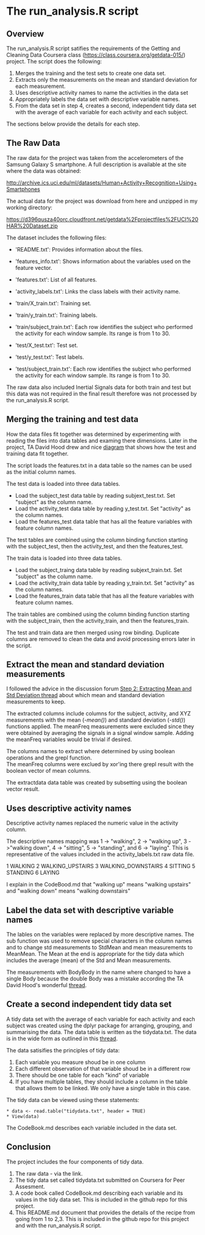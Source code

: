 The run_analysis.R script 
=========================

Overview
--------

The run_analysis.R script satifies the requirements of the Getting and Cleaning Data Coursera class (https://class.coursera.org/getdata-015/) project.  The script does the following:

1. Merges the training and the test sets to create one data set.
2. Extracts only the measurements on the mean and standard deviation for each measurement. 
3. Uses descriptive activity names to name the activities in the data set
4. Appropriately labels the data set with descriptive variable names. 
5. From the data set in step 4, creates a second, independent tidy data set with the average of each variable for each activity and each subject.

The sections below provide the details for each step.

The Raw Data
------------

The raw data for the project was taken from the accelerometers of the Samsung Galaxy S 
smartphone.  A full description is available at the site where the data was obtained:

http://archive.ics.uci.edu/ml/datasets/Human+Activity+Recognition+Using+Smartphones

The actual data for the project was download from here and unzipped in my working directory:

https://d396qusza40orc.cloudfront.net/getdata%2Fprojectfiles%2FUCI%20HAR%20Dataset.zip 

The dataset includes the following files:

- 'README.txt': Provides information about the files.

- 'features_info.txt': Shows information about the variables used on the feature vector.

- 'features.txt': List of all features.

- 'activity_labels.txt': Links the class labels with their activity name.

- 'train/X_train.txt': Training set.

- 'train/y_train.txt': Training labels.

- 'train/subject_train.txt': Each row identifies the subject who performed the activity for each window sample. Its range is from 1 to 30. 

- 'test/X_test.txt': Test set.

- 'test/y_test.txt': Test labels.

- 'test/subject_train.txt': Each row identifies the subject who performed the activity for each window sample. Its range is from 1 to 30. 

The raw data also included Inertial Signals data for both train and test but this data was 
not required in the final result therefore was not processed by the run_analysis.R script.


Merging the training and test data
----------------------------------

How the data files fit together was determined by experimenting with reading the 
files into data tables and examing there dimensions.  Later in the project, 
TA David Hood drew and nice [diagram](https://class.coursera.org/getdata-015/forum/thread?thread_id=112#comment-276) that shows how the test and training data fit together.

The script loads the features.txt in a data table so the names can be used as the 
initial column names.  

The test data is loaded into three data tables.

- Load the subject_test data table by reading subjext_test.txt. Set "subject" as the column name.
- Load the activity_test data table by reading y_test.txt. Set "activity" as the column names.
- Load the features_test data table that has all the feature variables with feature column names.

The test tables are combined using the column binding function starting with the 
subject_test, then the activity_test, and then the features_test.

The train data is loaded into three data tables.

- Load the subject_traing data table by reading subjext_train.txt. Set "subject" as the column name.
- Load the activity_train data table by reading y_train.txt. Set "activity" as the column names.
- Load the features_train data table that has all the feature variables with feature column names.

The train tables are combined using the column binding function starting with the 
subject_train, then the activity_train, and then the features_train.

The test and train data are then merged using row binding.  Duplicate columns are removed to clean the data and avoid processing errors later in the script.   
    
Extract the mean and standard deviation measurements 
-----------------------------------------------------

I followed the advice in the discussion forum [Step 2: Extracting Mean and Std Deviation thread](https://class.coursera.org/getdata-015/forum/thread?thread_id=121) about which mean and standard deviation measurements to keep.  

The extracted columns include columns for the subject, activity, and XYZ measurements with the 
mean (*-mean()*) and standard deviation (*-std()*) functions applied. The meanFreq measurements were excluded 
since they were obtained by averaging the signals in a signal window sample.   Adding the meanFreq variables 
would be trivial if desired.   

The columns names to extract where determined by using boolean operations and the grepl function.  
The meanFreq columns were exclued by xor'ing there grepl result with the boolean vector of 
mean columns.  

The extractdata data table was created by subsetting using the boolean vector result. 

Uses descriptive activity names
-------------------------------

Descriptive activity names replaced the numeric value in the activity column.   

The descriptive names mapping was 1 -> "walking", 2 -> "walking up", 3 ->"walking down", 
4 -> "sitting", 5 -> "standing", and 6 -> "laying".   This is representative of the values 
included in the activity_labels.txt raw data file. 

1 WALKING
2 WALKING_UPSTAIRS
3 WALKING_DOWNSTAIRS
4 SITTING
5 STANDING
6 LAYING

I explain in the CodeBood.md that "walking up" means "walking upstairs" and "walking down" means 
"walking downstairs" 


Label the data set with descriptive variable names
--------------------------------------------------

The lables on the variables were replaced by more descriptive names.  The sub function was 
used to remove special characters in the column names and to change std measurements to 
StdMean and mean measurements to MeanMean.  The Mean at the end is appropriate for the tidy
data which includes the average (mean) of the Std and Mean measurements. 

The measurements with BodyBody in the name where changed to have a single Body because the double 
Body was a mistake according the TA David Hood's wonderful [thread](https://class.coursera.org/getdata-015/forum/thread?thread_id=26).   

    
Create a second independent tidy data set
-----------------------------------------

A tidy data set with the average of each variable for each activity and each subject was 
created using the dplyr package for arranging, grouping, and summarising the data.  The 
data table is written as the tidydata.txt.   The data is in the wide form as outlined in 
this [thread](https://class.coursera.org/getdata-015/forum/thread?thread_id=27).  

The data satisifies the principles of tidy data:

1. Each variable you measure shoud be in one column
2. Each different observation of that variable shoud be in a different row
3. There should be one table for each "kind" of variable
4. If you have multiple tables, they should include a column in the table
that allows them to be linked.  We only have a single table in this case.

The tidy data can be viewed using these statements:

    * data <- read.table("tidydata.txt", header = TRUE)
    * View(data)

The CodeBook.md describes each variable included in the data set. 

Conclusion
----------

The project includes the four components of tidy data. 

1. The raw data - via the link. 
2. The tidy data set called tidydata.txt submitted on Coursera for Peer Assesment.
3. A code book called CodeBook.md describing each variable and its values in the tidy data set.  This is included 
in the github repo for this project.
4. This README.md document that provides the details of the recipe from going from 1 to 2,3.   This is included 
in the github repo for this project and with the run_analysis.R script.
